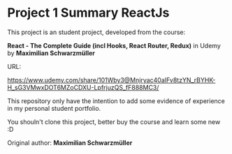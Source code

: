 #  Project 1 Summary ReactJs

This project is an student project, developed from the course:

**React - The Complete Guide (incl Hooks, React Router, Redux)** in Udemy by **Maximilian Schwarzmüller**

URL:

https://www.udemy.com/share/101Wby3@Mnjryac40aIFv8tzYN_rBYHK-H_sG3VMwxDOT6MZoCDXU-LpfrjuzQS_fF888MC3/


This repository only have the intention to add some evidence of experience in my personal student portfolio.

You shouln't clone this project, better buy the course and learn some new :D


Original author: **Maximilian Schwarzmüller**